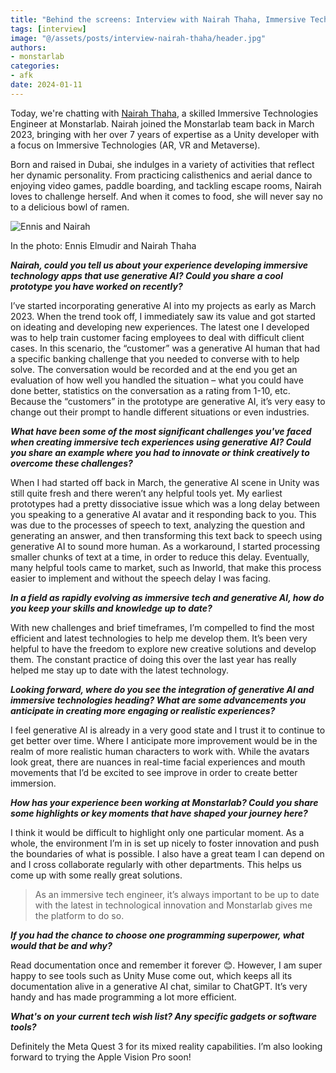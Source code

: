 ```yaml
---
title: "Behind the screens: Interview with Nairah Thaha, Immersive Technologies Engineer at Monstarlab"
tags: [interview]  
image: "@/assets/posts/interview-nairah-thaha/header.jpg"
authors:
- monstarlab
categories:
- afk
date: 2024-01-11
---
```


Today, we're chatting with [Nairah Thaha](https://www.linkedin.com/in/nairah-thaha-0a37269a/), a skilled Immersive Technologies Engineer at Monstarlab. Nairah joined the Monstarlab team back in March 2023, bringing with her over 7 years of expertise as a Unity developer with a focus on Immersive Technologies (AR, VR and Metaverse).

Born and raised in Dubai, she indulges in a variety of activities that reflect her dynamic personality. From practicing calisthenics and aerial dance to enjoying video games, paddle boarding, and tackling escape rooms, Nairah loves to challenge herself. And when it comes to food, she will never say no to a delicious bowl of ramen.

![Ennis and Nairah](@/assets/posts/interview-nairah-thaha/nairah_ennis.jpg)
<figcaption>In the photo: Ennis Elmudir and Nairah Thaha</figcaption>

_**Nairah, could you tell us about your experience developing immersive technology apps that use generative AI? Could you share a cool prototype you have worked on recently?**_

I’ve started incorporating generative AI into my projects as early as March 2023. When the trend took off, I immediately saw its value and got started on ideating and developing new experiences. The latest one I developed was to help train customer facing employees to deal with difficult client cases. In this scenario, the “customer” was a generative AI human that had a specific banking challenge that you needed to converse with to help solve. The conversation would be recorded and at the end you get an evaluation of how well you handled the situation – what you could have done better, statistics on the conversation as a rating from 1-10, etc. Because the “customers” in the prototype are generative AI, it’s very easy to change out their prompt to handle different situations or even industries.

_**What have been some of the most significant challenges you've faced when creating immersive tech experiences using generative AI? Could you share an example where you had to innovate or think creatively to overcome these challenges?**_

When I had started off back in March, the generative AI scene in Unity was still quite fresh and there weren’t any helpful tools yet. My earliest prototypes had a pretty dissociative issue which was a long delay between you speaking to a generative AI avatar and it responding back to you. This was due to the processes of speech to text, analyzing the question and generating an answer, and then transforming this text back to speech using generative AI to sound more human. As a workaround, I started processing smaller chunks of text at a time, in order to reduce this delay. Eventually, many helpful tools came to market, such as Inworld, that make this process easier to implement and without the speech delay I was facing.

_**In a field as rapidly evolving as immersive tech and generative AI, how do you keep your skills and knowledge up to date?**_

With new challenges and brief timeframes, I’m compelled to find the most efficient and latest technologies to help me develop them. It’s been very helpful to have the freedom to explore new creative solutions and develop them. The constant practice of doing this over the last year has really helped me stay up to date with the latest technology.

_**Looking forward, where do you see the integration of generative AI and immersive technologies heading? What are some advancements you anticipate in creating more engaging or realistic experiences?**_

I feel generative AI is already in a very good state and I trust it to continue to get better over time. Where I anticipate more improvement would be in the realm of more realistic human characters to work with. While the avatars look great, there are nuances in real-time facial experiences and mouth movements that I’d be excited to see improve in order to create better immersion.

_**How has your experience been working at Monstarlab? Could you share some highlights or key moments that have shaped your journey here?**_

I think it would be difficult to highlight only one particular moment. As a whole, the environment I’m in is set up nicely to foster innovation and push the boundaries of what is possible. I also have a great team I can depend on and I cross collaborate regularly with other departments. This helps us come up with some really great solutions.

> As an immersive tech engineer, it’s always important to be up to date with the latest in technological innovation and Monstarlab gives me the platform to do so.

_**If you had the chance to choose one programming superpower, what would that be and why?**_

Read documentation once and remember it forever 😊. However, I am super happy to see tools such as Unity Muse come out, which keeps all its documentation alive in a generative AI chat, similar to ChatGPT. It’s very handy and has made programming a lot more efficient.

_**What's on your current tech wish list? Any specific gadgets or software tools?**_

Definitely the Meta Quest 3 for its mixed reality capabilities. I’m also looking forward to trying the Apple Vision Pro soon!
